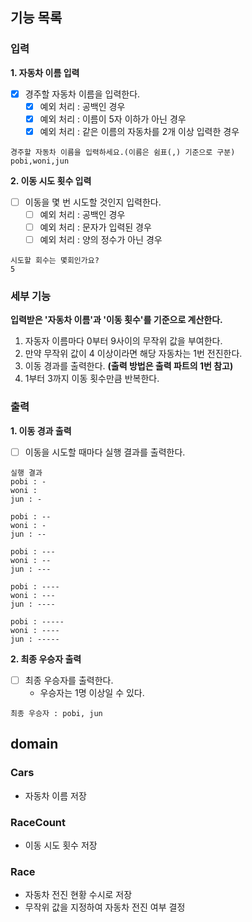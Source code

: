 ## 기능 목록

### 입력

**1. 자동차 이름 입력**
- [x] 경주할 자동차 이름을 입력한다.
  - [x] 예외 처리 : 공백인 경우
  - [x] 예외 처리 : 이름이 5자 이하가 아닌 경우
  - [x] 예외 처리 : 같은 이름의 자동차를 2개 이상 입력한 경우
```
경주할 자동차 이름을 입력하세요.(이름은 쉼표(,) 기준으로 구분)
pobi,woni,jun
```

**2. 이동 시도 횟수 입력**
- [ ] 이동을 몇 번 시도할 것인지 입력한다.
  - [ ] 예외 처리 : 공백인 경우
  - [ ] 예외 처리 : 문자가 입력된 경우
  - [ ] 예외 처리 : 양의 정수가 아닌 경우
```
시도할 회수는 몇회인가요?
5
```


### 세부 기능
**입력받은 '자동차 이름'과 '이동 횟수'를 기준으로 계산한다.**

1. 자동자 이름마다 0부터 9사이의 무작위 값을 부여한다.
2. 만약 무작위 값이 4 이상이라면 해당 자동차는 1번 전진한다.
3. 이동 경과를 출력한다. **(출력 방법은 출력 파트의 1번 참고)**
4. 1부터 3까지 이동 횟수만큼 반복한다.


### 출력

**1. 이동 경과 출력**
- [ ] 이동을 시도할 때마다 실행 결과를 출력한다.
```
실행 결과
pobi : -
woni : 
jun : -

pobi : --
woni : -
jun : --

pobi : ---
woni : --
jun : ---

pobi : ----
woni : ---
jun : ----

pobi : -----
woni : ----
jun : -----
```

**2. 최종 우승자 출력**
- [ ] 최종 우승자를 출력한다.
  - 우승자는 1명 이상일 수 있다.
```
최종 우승자 : pobi, jun
```


## domain

### Cars
- 자동차 이름 저장

### RaceCount
- 이동 시도 횟수 저장

### Race
- 자동차 전진 현황 수시로 저장
- 무작위 값을 지정하여 자동차 전진 여부 결정
